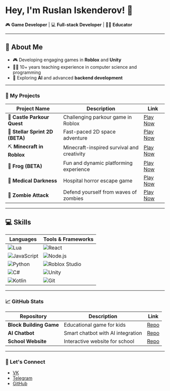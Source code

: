 # Hey, I'm Ruslan Iskenderov! 👋

🎮 **Game Developer** | 💻 **Full-stack Developer** | 👨‍🏫 **Educator**

---

## 🌟 About Me

- 🎮 Developing engaging games in **Roblox** and **Unity**
- 👨‍🏫 10+ years teaching experience in computer science and programming
- 🌱 Exploring **AI** and advanced **backend development**

---

### 🚀 My Projects

| Project Name                    | Description                                     | Link                                                                 |
|----------------------------------|-------------------------------------------------|----------------------------------------------------------------------|
| 🏰 **Castle Parkour Quest**      | Challenging parkour game in Roblox              | [Play Now](https://www.roblox.com/games/119322351654384/Castle-Parkour-Quest)  |
| 🚀 **Stellar Sprint 2D (BETA)**  | Fast-paced 2D space adventure                   | [Play Now](https://www.roblox.com/games/18981767096/BETA-Stellar-Sprint-2D-BETA) |
| ⛏️ **Minecraft in Roblox**       | Minecraft-inspired survival and creativity      | [Play Now](https://www.roblox.com/games/18874295174/Minecraft-in-Roblox)        |
| 🐸 **Frog (BETA)**               | Fun and dynamic platforming experience          | [Play Now](https://www.roblox.com/games/18765080658/BETA-Frog)                  |
| 🏥 **Medical Darkness**          | Hospital horror escape game                     | [Play Now](https://www.roblox.com/games/15964209128/Medical-Darkness)           |
| 🧟 **Zombie Attack**             | Defend yourself from waves of zombies           | [Play Now](https://www.roblox.com/games/14245011384/zombie-attack)              |

---

## 💻 Skills

| Languages                        | Tools & Frameworks                              |
|-----------------------------------|-------------------------------------------------|
| ![Lua](https://img.shields.io/badge/Lua-blue?logo=lua)      | ![React](https://img.shields.io/badge/-React-blue?logo=react)          |
| ![JavaScript](https://img.shields.io/badge/-JavaScript-yellow?logo=javascript) | ![Node.js](https://img.shields.io/badge/-Node.js-green?logo=node.js)  |
| ![Python](https://img.shields.io/badge/-Python-blue?logo=python)      | ![Roblox Studio](https://img.shields.io/badge/-Roblox%20Studio-black?logo=roblox)  |
| ![C#](https://img.shields.io/badge/-C%23-blue?logo=c-sharp)            | ![Unity](https://img.shields.io/badge/-Unity-black?logo=unity)         |
| ![Kotlin](https://img.shields.io/badge/-Kotlin-orange?logo=kotlin)      | ![Git](https://img.shields.io/badge/-Git-black?logo=git)               |

---

### 📈 GitHub Stats

| Repository                         | Description                                     | Link                                             |
|------------------------------------|-------------------------------------------------|--------------------------------------------------|
| **Block Building Game**            | Educational game for kids                       | [Repo](https://github.com/Horman69/block-building-game) |
| **AI Chatbot**                     | Smart chatbot with AI integration               | [Repo](https://github.com/Horman69/ai-chatbot)           |
| **School Website**                 | Interactive website for school                  | [Repo](https://github.com/Horman69/school-website)        |

---

### 💬 Let's Connect

- [VK](https://vk.com/rus_ik69)
- [Telegram](https://t.me/norman_p3)
- [GitHub](https://github.com/Horman69)
